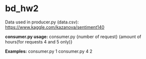 # bd_hw2
Data used in producer.py (data.csv): https://www.kaggle.com/kazanova/sentiment140

**consumer.py usage:**
consumer.py {number of request} {amount of hours(for requests 4 and 5 only)}

**Examples:**
consumer.py 1
consumer.py 4 2
